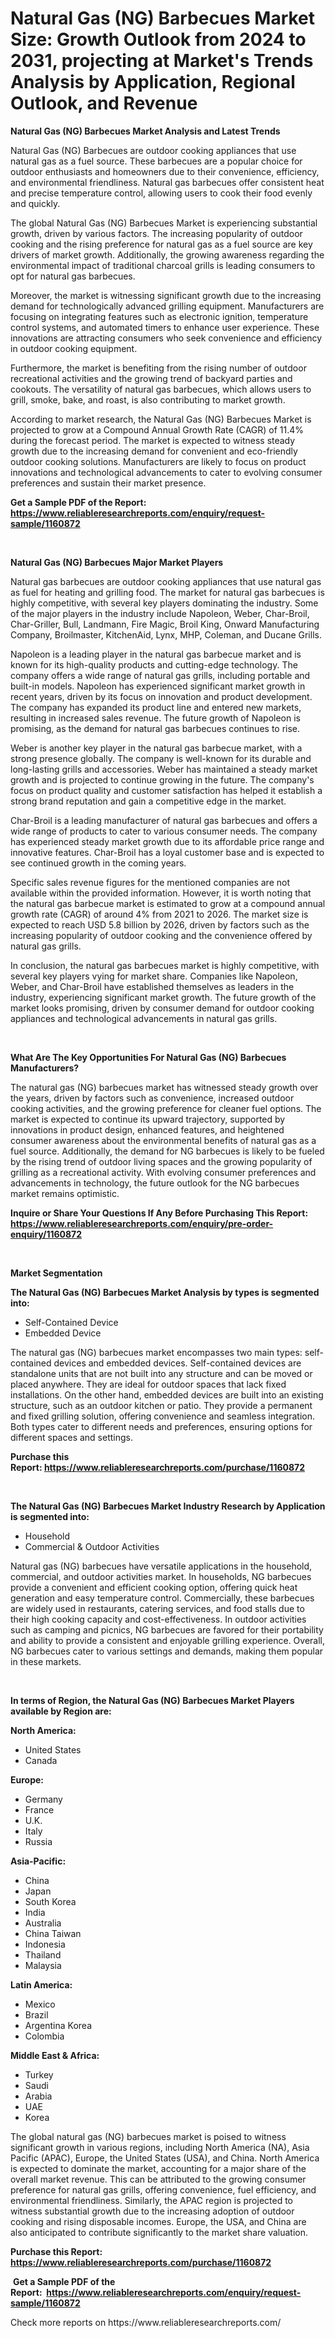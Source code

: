 <p><h1>Natural Gas (NG) Barbecues Market Size: Growth Outlook from 2024 to 2031, projecting at Market's Trends Analysis by Application, Regional Outlook, and Revenue</h1></p><p><strong>Natural Gas (NG) Barbecues Market Analysis and Latest Trends</strong></p>
<p><p>Natural Gas (NG) Barbecues are outdoor cooking appliances that use natural gas as a fuel source. These barbecues are a popular choice for outdoor enthusiasts and homeowners due to their convenience, efficiency, and environmental friendliness. Natural gas barbecues offer consistent heat and precise temperature control, allowing users to cook their food evenly and quickly.</p><p>The global Natural Gas (NG) Barbecues Market is experiencing substantial growth, driven by various factors. The increasing popularity of outdoor cooking and the rising preference for natural gas as a fuel source are key drivers of market growth. Additionally, the growing awareness regarding the environmental impact of traditional charcoal grills is leading consumers to opt for natural gas barbecues.</p><p>Moreover, the market is witnessing significant growth due to the increasing demand for technologically advanced grilling equipment. Manufacturers are focusing on integrating features such as electronic ignition, temperature control systems, and automated timers to enhance user experience. These innovations are attracting consumers who seek convenience and efficiency in outdoor cooking equipment.</p><p>Furthermore, the market is benefiting from the rising number of outdoor recreational activities and the growing trend of backyard parties and cookouts. The versatility of natural gas barbecues, which allows users to grill, smoke, bake, and roast, is also contributing to market growth.</p><p>According to market research, the Natural Gas (NG) Barbecues Market is projected to grow at a Compound Annual Growth Rate (CAGR) of 11.4% during the forecast period. The market is expected to witness steady growth due to the increasing demand for convenient and eco-friendly outdoor cooking solutions. Manufacturers are likely to focus on product innovations and technological advancements to cater to evolving consumer preferences and sustain their market presence.</p></p>
<p><strong>Get a Sample PDF of the Report:&nbsp; <a href="https://www.reliableresearchreports.com/enquiry/request-sample/1160872">https://www.reliableresearchreports.com/enquiry/request-sample/1160872</a></strong></p>
<p>&nbsp;</p>
<p><strong>Natural Gas (NG) Barbecues Major Market Players</strong></p>
<p><p>Natural gas barbecues are outdoor cooking appliances that use natural gas as fuel for heating and grilling food. The market for natural gas barbecues is highly competitive, with several key players dominating the industry. Some of the major players in the industry include Napoleon, Weber, Char-Broil, Char-Griller, Bull, Landmann, Fire Magic, Broil King, Onward Manufacturing Company, Broilmaster, KitchenAid, Lynx, MHP, Coleman, and Ducane Grills.</p><p>Napoleon is a leading player in the natural gas barbecue market and is known for its high-quality products and cutting-edge technology. The company offers a wide range of natural gas grills, including portable and built-in models. Napoleon has experienced significant market growth in recent years, driven by its focus on innovation and product development. The company has expanded its product line and entered new markets, resulting in increased sales revenue. The future growth of Napoleon is promising, as the demand for natural gas barbecues continues to rise.</p><p>Weber is another key player in the natural gas barbecue market, with a strong presence globally. The company is well-known for its durable and long-lasting grills and accessories. Weber has maintained a steady market growth and is projected to continue growing in the future. The company's focus on product quality and customer satisfaction has helped it establish a strong brand reputation and gain a competitive edge in the market.</p><p>Char-Broil is a leading manufacturer of natural gas barbecues and offers a wide range of products to cater to various consumer needs. The company has experienced steady market growth due to its affordable price range and innovative features. Char-Broil has a loyal customer base and is expected to see continued growth in the coming years.</p><p>Specific sales revenue figures for the mentioned companies are not available within the provided information. However, it is worth noting that the natural gas barbecue market is estimated to grow at a compound annual growth rate (CAGR) of around 4% from 2021 to 2026. The market size is expected to reach USD 5.8 billion by 2026, driven by factors such as the increasing popularity of outdoor cooking and the convenience offered by natural gas grills.</p><p>In conclusion, the natural gas barbecues market is highly competitive, with several key players vying for market share. Companies like Napoleon, Weber, and Char-Broil have established themselves as leaders in the industry, experiencing significant market growth. The future growth of the market looks promising, driven by consumer demand for outdoor cooking appliances and technological advancements in natural gas grills.</p></p>
<p>&nbsp;</p>
<p><strong>What Are The Key Opportunities For Natural Gas (NG) Barbecues Manufacturers?</strong></p>
<p><p>The natural gas (NG) barbecues market has witnessed steady growth over the years, driven by factors such as convenience, increased outdoor cooking activities, and the growing preference for cleaner fuel options. The market is expected to continue its upward trajectory, supported by innovations in product design, enhanced features, and heightened consumer awareness about the environmental benefits of natural gas as a fuel source. Additionally, the demand for NG barbecues is likely to be fueled by the rising trend of outdoor living spaces and the growing popularity of grilling as a recreational activity. With evolving consumer preferences and advancements in technology, the future outlook for the NG barbecues market remains optimistic.</p></p>
<p><strong>Inquire or Share Your Questions If Any Before Purchasing This Report: <a href="https://www.reliableresearchreports.com/enquiry/pre-order-enquiry/1160872">https://www.reliableresearchreports.com/enquiry/pre-order-enquiry/1160872</a></strong></p>
<p>&nbsp;</p>
<p><strong>Market Segmentation</strong></p>
<p><strong>The Natural Gas (NG) Barbecues Market Analysis by types is segmented into:</strong></p>
<p><ul><li>Self-Contained Device</li><li>Embedded Device</li></ul></p>
<p><p>The natural gas (NG) barbecues market encompasses two main types: self-contained devices and embedded devices. Self-contained devices are standalone units that are not built into any structure and can be moved or placed anywhere. They are ideal for outdoor spaces that lack fixed installations. On the other hand, embedded devices are built into an existing structure, such as an outdoor kitchen or patio. They provide a permanent and fixed grilling solution, offering convenience and seamless integration. Both types cater to different needs and preferences, ensuring options for different spaces and settings.</p></p>
<p><strong>Purchase this Report:&nbsp;<a href="https://www.reliableresearchreports.com/purchase/1160872">https://www.reliableresearchreports.com/purchase/1160872</a></strong></p>
<p>&nbsp;</p>
<p><strong>The Natural Gas (NG) Barbecues Market Industry Research by Application is segmented into:</strong></p>
<p><ul><li>Household</li><li>Commercial & Outdoor Activities</li></ul></p>
<p><p>Natural gas (NG) barbecues have versatile applications in the household, commercial, and outdoor activities market. In households, NG barbecues provide a convenient and efficient cooking option, offering quick heat generation and easy temperature control. Commercially, these barbecues are widely used in restaurants, catering services, and food stalls due to their high cooking capacity and cost-effectiveness. In outdoor activities such as camping and picnics, NG barbecues are favored for their portability and ability to provide a consistent and enjoyable grilling experience. Overall, NG barbecues cater to various settings and demands, making them popular in these markets.</p></p>
<p>&nbsp;</p>
<p><strong>In terms of Region, the Natural Gas (NG) Barbecues Market Players available by Region are:</strong></p>
<p>
    <p> <strong> North America: </strong>
        <ul>
            <li>United States</li>
            <li>Canada</li>
        </ul>
        </p> 
    <p> <strong> Europe: </strong>
        <ul>
            <li>Germany</li>
            <li>France</li>
            <li>U.K.</li>
            <li>Italy</li>
            <li>Russia</li>
        </ul>
        </p> 
    <p> <strong> Asia-Pacific: </strong>
        <ul>
            <li>China</li>
            <li>Japan</li>
            <li>South Korea</li>
            <li>India</li>
            <li>Australia</li>
            <li>China Taiwan</li>
            <li>Indonesia</li>
            <li>Thailand</li>
            <li>Malaysia</li>
        </ul>
        </p> 
    <p> <strong> Latin America: </strong>
        <ul>
            <li>Mexico</li>
            <li>Brazil</li>
            <li>Argentina Korea</li>
            <li>Colombia</li>
        </ul>
        </p> 
    <p> <strong> Middle East & Africa: </strong>
        <ul>
            <li>Turkey</li>
            <li>Saudi</li>
            <li>Arabia</li>
            <li>UAE</li>
            <li>Korea</li>
        </ul>
    </p>
    </p>
<p><p>The global natural gas (NG) barbecues market is poised to witness significant growth in various regions, including North America (NA), Asia Pacific (APAC), Europe, the United States (USA), and China. North America is expected to dominate the market, accounting for a major share of the overall market revenue. This can be attributed to the growing consumer preference for natural gas grills, offering convenience, fuel efficiency, and environmental friendliness. Similarly, the APAC region is projected to witness substantial growth due to the increasing adoption of outdoor cooking and rising disposable incomes. Europe, the USA, and China are also anticipated to contribute significantly to the market share valuation.</p></p>
<p><strong>Purchase this Report: <a href="https://www.reliableresearchreports.com/purchase/1160872">https://www.reliableresearchreports.com/purchase/1160872</a></strong></p>
<p>&nbsp;<strong>Get a Sample PDF of the Report:&nbsp;&nbsp;<a href="https://www.reliableresearchreports.com/enquiry/request-sample/1160872">https://www.reliableresearchreports.com/enquiry/request-sample/1160872</a></strong></p>
<p><strong></strong></p>
<p>Check more reports on https://www.reliableresearchreports.com/</p>